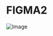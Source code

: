 # FIGMA2

![Image](https://github.com/user-attachments/assets/c6cf76c3-4ac8-468d-ac6a-2258d60b2e61)
